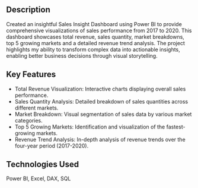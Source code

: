 ## Description
Created an insightful Sales Insight Dashboard using Power BI to provide comprehensive visualizations of sales performance from 2017 to 2020. This dashboard showcases total revenue, sales quantity, market breakdowns, top 5 growing markets and a detailed revenue trend analysis. The project highlights my ability to transform complex data into actionable insights, enabling better business decisions through visual storytelling.

## Key Features

* Total Revenue Visualization: Interactive charts displaying overall sales performance.
* Sales Quantity Analysis: Detailed breakdown of sales quantities across different markets.
* Market Breakdown: Visual segmentation of sales data by various market categories.
* Top 5 Growing Markets: Identification and visualization of the fastest-growing markets.
* Revenue Trend Analysis: In-depth analysis of revenue trends over the four-year period (2017-2020).

## Technologies Used

Power BI, Excel, DAX, SQL
